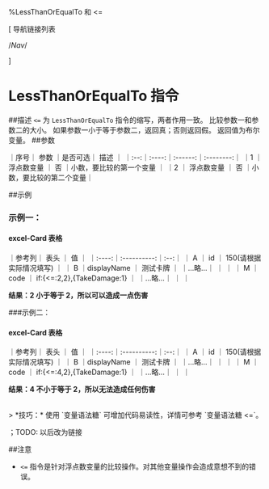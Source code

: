 
%LessThanOrEqualTo 和 <=

[ 导航链接列表

/*Nav*/

]
# LessThanOrEqualTo 指令

##描述
`<=` 为 `LessThanOrEqualTo` 指令的缩写，两者作用一致。
比较参数一和参数二的大小。
如果参数一小于等于参数二，返回真；否则返回假。
返回值为布尔变量。
##参数



｜序号｜ 参数 ｜是否可选｜          描述  ｜
｜:--:｜:----:｜:------:｜:--------:｜
｜1  ｜ 浮点数变量 ｜   否   ｜小数，要比较的第一个变量 ｜
｜2  ｜ 浮点数变量 ｜   否   ｜小数，要比较的第二个变量｜


##示例
### 示例一：
#### excel-Card 表格

｜参考列｜    表头    ｜ 值 ｜
｜:----:｜:----------:｜:--:｜
｜  A   ｜     id     ｜  150(请根据实际情况填写) ｜
｜  B   ｜displayName ｜  测试卡牌  ｜
｜…略…｜            ｜    ｜
｜  M   ｜    code    ｜  if:{<=:2,2},{TakeDamage:1}  ｜
｜…略…｜            ｜    ｜

**结果：2 小于等于 2，所以可以造成一点伤害**

###示例二：
#### excel-Card 表格

｜参考列｜    表头    ｜ 值 ｜
｜:----:｜:----------:｜:--:｜
｜  A   ｜     id     ｜  150(请根据实际情况填写) ｜
｜  B   ｜displayName ｜  测试卡牌  ｜
｜…略…｜            ｜    ｜
｜  M   ｜    code    ｜  if:{<=:4,2},{TakeDamage:1}  ｜
｜…略…｜            ｜    ｜

**结果：4 不小于等于 2，所以无法造成任何伤害**

<br/>
> *技巧：* 使用 `变量语法糖` 可增加代码易读性，详情可参考 `变量语法糖 <=`。

；TODO: 以后改为链接

##注意
+ `<=` 指令是针对浮点数变量的比较操作。对其他变量操作会造成意想不到的错误。


